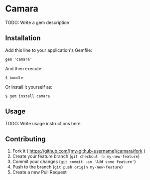 # Camara

TODO: Write a gem description

## Installation

Add this line to your application's Gemfile:

    gem 'camara'

And then execute:

    $ bundle

Or install it yourself as:

    $ gem install camara

## Usage

TODO: Write usage instructions here

## Contributing

1. Fork it ( https://github.com/[my-github-username]/camara/fork )
2. Create your feature branch (`git checkout -b my-new-feature`)
3. Commit your changes (`git commit -am 'Add some feature'`)
4. Push to the branch (`git push origin my-new-feature`)
5. Create a new Pull Request
